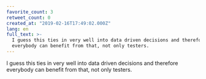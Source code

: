 ```yaml
---
favorite_count: 3
retweet_count: 0
created_at: "2019-02-16T17:49:02.000Z"
lang: en
full_text: >-
  I guess this ties in very well into data driven decisions and therefore
  everybody can benefit from that, not only testers.
---
```


I guess this ties in very well into data driven decisions and therefore
everybody can benefit from that, not only testers.
